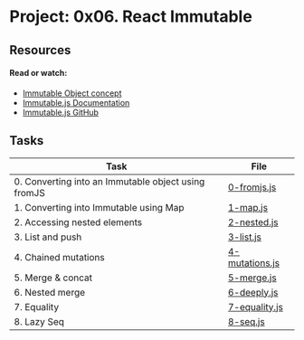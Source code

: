 # Project: 0x06. React Immutable

## Resources

#### Read or watch:

- [Immutable Object concept](https://intranet.alxswe.com/rltoken/C34VL1Db887N_zzjmpOU_w)
- [Immutable.js Documentation](https://intranet.alxswe.com/rltoken/oDyg_FOCdEEcLfpNnSMWmg)
- [Immutable.js GitHub](https://intranet.alxswe.com/rltoken/Za6PJtr1M59G7ktu5D_X3g)

## Tasks

| Task                                                | File                               |
| --------------------------------------------------- | ---------------------------------- |
| 0. Converting into an Immutable object using fromJS | [0-fromjs.js](./0-fromjs.js)       |
| 1. Converting into Immutable using Map              | [1-map.js](./1-map.js)             |
| 2. Accessing nested elements                        | [2-nested.js](./2-nested.js)       |
| 3. List and push                                    | [3-list.js](./3-list.js)           |
| 4. Chained mutations                                | [4-mutations.js](./4-mutations.js) |
| 5. Merge & concat                                   | [5-merge.js](./5-merge.js)         |
| 6. Nested merge                                     | [6-deeply.js](./6-deeply.js)       |
| 7. Equality                                         | [7-equality.js](./7-equality.js)   |
| 8. Lazy Seq                                         | [8-seq.js](./8-seq.js)             |
